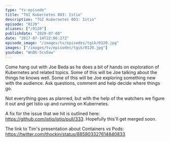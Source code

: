 ```yaml
---
type: "tv-episode"
title: "TGI Kubernetes 003: Istio"
description: "TGI Kubernetes 003: Istio"
episode: "0120"
aliases: ["/0120"]
publishdate: "2020-07-08"
date: "2017-07-14T22:06:27Z"
episode_image: "/images/tv/episodes/tgik/0120.jpg"
images: ["/images/tv/episodes/tgik/0120.jpg"]
youtube: "WnDG-5cvEew"
---
```


Come hang out with Joe Beda as he does a bit of hands on exploration of Kubernetes and related topics.  Some of this will be Joe talking about the things he knows well.  Some of this will be Joe exploring something new with the audience.  Ask questions, comment and help decide where things go.

Not everything goes as planned, but with the help of the watchers we figure it out and get Istio up and running on Kubernetes.

A fix for the issue that we hit is outlined here: https://github.com/istio/istio/pull/333.  Hopefully this&#39;ll get merged soon.

The link to Tim&#39;s presentation about Containers vs Pods: https://twitter.com/thockin/status/885803327614840833
